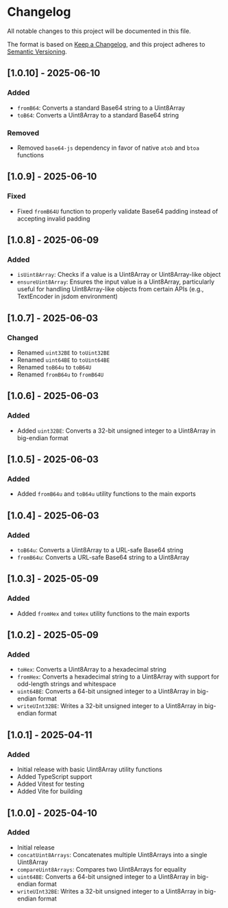 # Changelog

All notable changes to this project will be documented in this file.

The format is based on [Keep a Changelog](https://keepachangelog.com/en/1.0.0/),
and this project adheres to [Semantic Versioning](https://semver.org/spec/v2.0.0.html).

## [1.0.10] - 2025-06-10

### Added

- `fromB64`: Converts a standard Base64 string to a Uint8Array
- `toB64`: Converts a Uint8Array to a standard Base64 string

### Removed

- Removed `base64-js` dependency in favor of native `atob` and `btoa` functions

## [1.0.9] - 2025-06-10

### Fixed

- Fixed `fromB64U` function to properly validate Base64 padding instead of accepting invalid padding

## [1.0.8] - 2025-06-09

### Added

- `isUint8Array`: Checks if a value is a Uint8Array or Uint8Array-like object
- `ensureUint8Array`: Ensures the input value is a Uint8Array, particularly useful for handling Uint8Array-like objects from certain APIs (e.g., TextEncoder in jsdom environment)

## [1.0.7] - 2025-06-03

### Changed

- Renamed `uint32BE` to `toUint32BE`
- Renamed `uint64BE` to `toUint64BE`
- Renamed `toB64u` to `toB64U`
- Renamed `fromB64u` to `fromB64U`

## [1.0.6] - 2025-06-03

### Added

- Added `uint32BE`: Converts a 32-bit unsigned integer to a Uint8Array in big-endian format

## [1.0.5] - 2025-06-03

### Added

- Added `fromB64u` and `toB64u` utility functions to the main exports

## [1.0.4] - 2025-06-03

### Added

- `toB64u`: Converts a Uint8Array to a URL-safe Base64 string
- `fromB64u`: Converts a URL-safe Base64 string to a Uint8Array

## [1.0.3] - 2025-05-09

### Added

- Added `fromHex` and `toHex` utility functions to the main exports

## [1.0.2] - 2025-05-09

### Added

- `toHex`: Converts a Uint8Array to a hexadecimal string
- `fromHex`: Converts a hexadecimal string to a Uint8Array with support for odd-length strings and whitespace
- `uint64BE`: Converts a 64-bit unsigned integer to a Uint8Array in big-endian format
- `writeUInt32BE`: Writes a 32-bit unsigned integer to a Uint8Array in big-endian format

## [1.0.1] - 2025-04-11

### Added

- Initial release with basic Uint8Array utility functions
- Added TypeScript support
- Added Vitest for testing
- Added Vite for building

## [1.0.0] - 2025-04-10

### Added

- Initial release
- `concatUint8Arrays`: Concatenates multiple Uint8Arrays into a single Uint8Array
- `compareUint8Arrays`: Compares two Uint8Arrays for equality
- `uint64BE`: Converts a 64-bit unsigned integer to a Uint8Array in big-endian format
- `writeUInt32BE`: Writes a 32-bit unsigned integer to a Uint8Array in big-endian format
